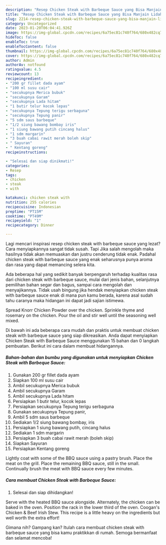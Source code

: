 ```yaml
---
description: "Resep Chicken Steak with Barbeque Sauce yang Bisa Manjain Lidah, Buat Buka Puasa Bisa Manjain Lidah"
title: "Resep Chicken Steak with Barbeque Sauce yang Bisa Manjain Lidah, Buat Buka Puasa Bisa Manjain Lidah"
slug: 2214-resep-chicken-steak-with-barbeque-sauce-yang-bisa-manjain-lidah-buat-buka-puasa-bisa-manjain-lidah
category: Uncategorized
date: 2023-01-20T06:04:41.926Z
image: https://img-global.cpcdn.com/recipes/6a75ec81c740f764/680x482cq70/chicken-steak-with-barbeque-sauce-foto-resep-utama.jpg
hideToc: false
enableToc: true
enableTocContent: false
thumbnail: https://img-global.cpcdn.com/recipes/6a75ec81c740f764/680x482cq70/chicken-steak-with-barbeque-sauce-foto-resep-utama.jpg
cover: https://img-global.cpcdn.com/recipes/6a75ec81c740f764/680x482cq70/chicken-steak-with-barbeque-sauce-foto-resep-utama.jpg
author: Admin
authorAv: notfound
ratingvalue: 4.5
reviewcount: 13
recipeingredient:
- "200 gr fillet dada ayam"
- "100 ml susu cair"
- "secukupnya Merica bubuk"
- "secukupnya Garam"
- "secukupnya Lada hitam"
- "1 butir telur kocok lepas"
- "secukupnya Tepung terigu serbaguna"
- "secukupnya Tepung panir"
- "5 sdm saus barbeque"
- "1/2 siung bawang bombay iris"
- "1 siung bawang putih cincang halus"
- "1 sdm margarin"
- "3 buah cabai rawit merah boleh skip"
- " Sayuran"
- " Kentang goreng"
recipeinstructions:

- "Selesai dan siap dinikmati!"
categories:
- Resep
tags:
- chicken
- steak
- with

katakunci: chicken steak with 
nutrition: 255 calories
recipecuisine: Indonesian
preptime: "PT15M"
cooktime: "PT49M"
recipeyield: "1"
recipecategory: Dinner

---
```



Lagi mencari inspirasi resep chicken steak with barbeque sauce yang lezat? Cara menyiapkannya sangat tidak susah. Tapi Jika salah mengolah maka hasilnya tidak akan memuaskan dan justru cenderung tidak enak. Padahal chicken steak with barbeque sauce yang enak seharusnya punya aroma dan rasa yang dapat memancing selera kita.


Ada beberapa hal yang sedikit banyak berpengaruh terhadap kualitas rasa dari chicken steak with barbeque sauce, mulai dari jenis bahan, selanjutnya pemilihan bahan segar dan bagus, sampai cara mengolah dan menyajikannya. Tidak usah bingung jika hendak menyiapkan chicken steak with barbeque sauce enak di mana pun kamu berada, karena asal sudah tahu caranya maka hidangan ini dapat jadi sajian istimewa.

Spread Knorr Chicken Powder over the chicken. Sprinkle thyme and rosemary on the chicken. Pour the oil and stir well until the seasoning well mixed.


Di bawah ini ada beberapa cara mudah dan praktis untuk membuat chicken steak with barbeque sauce yang siap dikreasikan. Anda dapat menyiapkan Chicken Steak with Barbeque Sauce menggunakan 15 bahan dan 0 langkah pembuatan. Berikut ini cara dalam membuat hidangannya.

<!--inarticleads1-->

##### Bahan-bahan dan bumbu yang digunakan untuk menyiapkan Chicken Steak with Barbeque Sauce:

1. Gunakan 200 gr fillet dada ayam
1. Siapkan 100 ml susu cair
1. Ambil secukupnya Merica bubuk
1. Ambil secukupnya Garam
1. Ambil secukupnya Lada hitam
1. Persiapkan 1 butir telur, kocok lepas
1. Persiapkan secukupnya Tepung terigu serbaguna
1. Gunakan secukupnya Tepung panir,
1. Ambil 5 sdm saus barbeque
1. Sediakan 1/2 siung bawang bombay, iris
1. Persiapkan 1 siung bawang putih, cincang halus
1. Sediakan 1 sdm margarin
1. Persiapkan 3 buah cabai rawit merah (boleh skip)
1. Siapkan  Sayuran
1. Persiapkan  Kentang goreng


Lightly coat with some of the BBQ sauce using a pastry brush. Place the meat on the grill. Place the remaining BBQ sauce, still in the small. Continually brush the meat with BBQ sauce every few minutes. 

<!--inarticleads2-->

##### Cara membuat Chicken Steak with Barbeque Sauce:


1. Selesai dan siap dihidangkan!

Serve with the heated BBQ sauce alongside. Alternately, the chicken can be baked in the oven. Position the rack in the lower third of the oven. Coogan&#39;s Chicken &amp; Beef Irish Stew. This recipe is a little heavy on the ingredients but well worth the extra effort! 

Gimana nih? Gampang kan? Itulah cara membuat chicken steak with barbeque sauce yang bisa kamu praktikkan di rumah. Semoga bermanfaat dan selamat mencoba!
